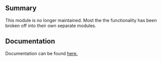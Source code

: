 ## Summary
This module is no longer maintained. Most the the functionality has been broken off into their own separate
modules.

## Documentation
Documentation can be found [here.](http://soulsbane.github.io/projects/docs/raijin/)
